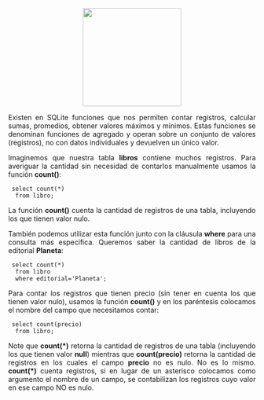 <div align="justify">

<div align="center">
<img src="https://www.comunidadbaratz.com/wp-content/uploads/Sabes-cuales-son-los-libros-mas-vendidos-de-2017-a-traves-de-Internet-en-Espana.jpg" width="200px"/>
</div>

Existen en SQLite funciones que nos permiten contar registros, calcular sumas, promedios, obtener valores máximos y mínimos. Estas funciones se denominan funciones de agregado y operan sobre un conjunto de valores (registros), no con datos individuales y devuelven un único valor.

Imaginemos que nuestra tabla __libros__ contiene muchos registros. Para averiguar la cantidad sin necesidad de contarlos manualmente usamos la función __count()__:

`````
 select count(*)
  from libro;
`````

La función __count()__ cuenta la cantidad de registros de una tabla, incluyendo los que tienen valor nulo.

También podemos utilizar esta función junto con la cláusula __where__ para una consulta más específica. Queremos saber la cantidad de libros de la editorial __Planeta__:

`````
 select count(*)
  from libro
  where editorial='Planeta';
`````

Para contar los registros que tienen precio (sin tener en cuenta los que tienen valor nulo), usamos la función __count()__ y en los paréntesis colocamos el nombre del campo que necesitamos contar:

`````
 select count(precio)
  from libro;
`````

Note que __count(*)__ retorna la cantidad de registros de una tabla (incluyendo los que tienen valor __null__) mientras que __count(precio)__ retorna la cantidad de registros en los cuales el campo __precio__ no es nulo. No es lo mismo. __count(*)__ cuenta registros, si en lugar de un asterisco colocamos como argumento el nombre de un campo, se contabilizan los registros cuyo valor en ese campo NO es nulo.
</div>